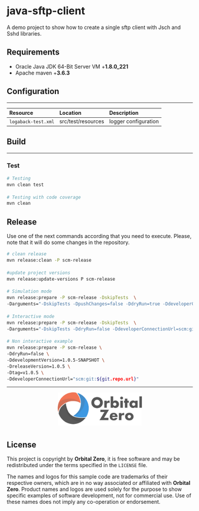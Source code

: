# java-sftp-client

A demo project to show how to create a single sftp client with Jsch and Sshd libraries.


## Requirements

- Oracle Java JDK 64-Bit Server VM +**1.8.0_221**
- Apache maven +**3.6.3**

## Configuration

---

| **Resource**        | **Location**       | **Description**      |
|:--------------------|:-------------------|:---------------------|
| `logaback-test.xml` | src/test/resources | logger configuration |


## Build

---

### Test

```bash 
# Testing
mvn clean test

# Testing with code coverage
mvn clean
```

## Release

Use one of the next commands according that you need to execute. Please, note that it will do some changes in the repository. 

```bash
# clean release
mvn release:clean -P scm-release

#update project versions
mvn release:update-versions P scm-release

# Simulation mode 
mvn release:prepare -P scm-release -DskipTests  \
-Darguments="-DskipTests -DpushChanges=false -DdryRun=true -DdeveloperConnectionUrl=scm:git:${git.repo.url}"

# Interactive mode
mvn release:prepare -P scm-release -DskipTests  \
-Darguments="-DskipTests -DdryRun=false -DdeveloperConnectionUrl=scm:git:${git.repo.url}"

# Non interactive example
mvn release:prepare -P scm-release \
-DdryRun=false \
-DdevelopmentVersion=1.0.5-SNAPSHOT \
-DreleaseVersion=1.0.5 \
-Dtag=v1.0.5 \
-DdeveloperConnectionUrl="scm:git:${git.repo.url}"

```
---

<p align="center">
  <img src="src/site/resources/images/company-logo-min.png" style=" height: 90px; border-bottom:1px none #ebb349; padding:0 10px 6px 10px ;"/>
</p>

License
-------

This project is copyright by **Orbital Zero**, it is free software and may be redistributed under the terms specified in the `LICENSE` file.

The names and logos for this sample code are trademarks of their respective owners, which are in no way associated or affiliated with **Orbital Zero**. Product names and logos are used solely for the purpose to show specific examples of software development, not for commercial use. Use of these names does not imply any co-operation or endorsement.